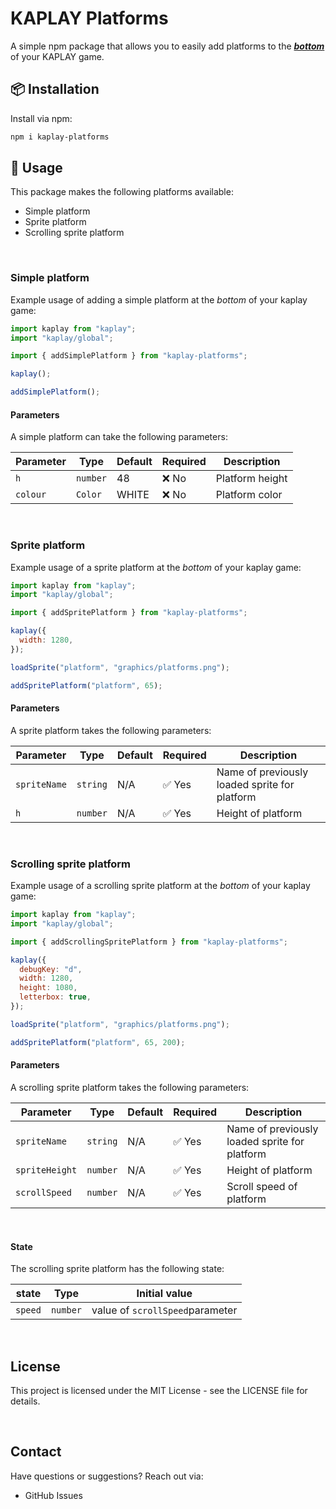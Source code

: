 # KAPLAY Platforms

A simple npm package that allows you to easily add platforms to the <u>_**bottom**_</u> of your KAPLAY game.

## 📦 Installation

Install via npm:

```bash
npm i kaplay-platforms
```

## 🚀 Usage

This package makes the following platforms available:

- Simple platform
- Sprite platform
- Scrolling sprite platform

<br>

### Simple platform

Example usage of adding a simple platform at the _bottom_ of your kaplay game:

```javascript
import kaplay from "kaplay";
import "kaplay/global";

import { addSimplePlatform } from "kaplay-platforms";

kaplay();

addSimplePlatform();
```

#### Parameters

A simple platform can take the following parameters:

| Parameter | Type     | Default | Required | Description     |
| --------- | -------- | ------- | -------- | --------------- |
| `h`       | `number` | 48      | ❌ No    | Platform height |
| `colour`  | `Color`  | WHITE   | ❌ No    | Platform color  |

<br>

### Sprite platform

Example usage of a sprite platform  at the _bottom_ of your kaplay game:

```javascript
import kaplay from "kaplay";
import "kaplay/global";

import { addSpritePlatform } from "kaplay-platforms";

kaplay({
  width: 1280,
});

loadSprite("platform", "graphics/platforms.png");

addSpritePlatform("platform", 65);
```

#### Parameters

A sprite platform takes the following parameters:

| Parameter    | Type     | Default | Required | Description                                   |
| ------------ | -------- | ------- | -------- | --------------------------------------------- |
| `spriteName` | `string` | N/A     | ✅ Yes   | Name of previously loaded sprite for platform |
| `h`          | `number` | N/A     | ✅ Yes   | Height of platform                            |

<br>

### Scrolling sprite platform

Example usage of a scrolling sprite platform at the _bottom_ of your kaplay game:

```javascript
import kaplay from "kaplay";
import "kaplay/global";

import { addScrollingSpritePlatform } from "kaplay-platforms";

kaplay({
  debugKey: "d",
  width: 1280,
  height: 1080,
  letterbox: true,
});

loadSprite("platform", "graphics/platforms.png");

addSpritePlatform("platform", 65, 200);
```

#### Parameters

A scrolling sprite platform takes the following parameters:

| Parameter      | Type     | Default | Required | Description                                   |
| -------------- | -------- | ------- | -------- | --------------------------------------------- |
| `spriteName`   | `string` | N/A     | ✅ Yes   | Name of previously loaded sprite for platform |
| `spriteHeight` | `number` | N/A     | ✅ Yes   | Height of platform                            |
| `scrollSpeed`  | `number` | N/A     | ✅ Yes   | Scroll speed of platform                      |

<br>

#### State

The scrolling sprite platform has the following state:

| state   | Type     | Initial value                   |
| ------- | -------- | ------------------------------- |
| `speed` | `number` | value of `scrollSpeed`parameter |

<br>

## License

This project is licensed under the MIT License - see the LICENSE file for details.

<br>

## Contact

Have questions or suggestions? Reach out via:

- GitHub Issues
